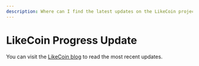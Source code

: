 ```yaml
---
description: Where can I find the latest updates on the LikeCoin project?
---
```


# LikeCoin Progress Update

You can visit the [LikeCoin blog](https://blog.like.co/en/) to read the most recent updates.
